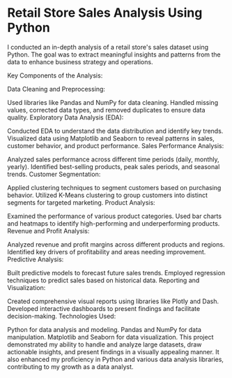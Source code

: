 # Retail Store Sales Analysis Using Python
 I conducted an in-depth analysis of a retail store's sales dataset using Python. The goal was to extract meaningful insights and patterns from the data to enhance business strategy and operations.

Key Components of the Analysis:

Data Cleaning and Preprocessing:

Used libraries like Pandas and NumPy for data cleaning.
Handled missing values, corrected data types, and removed duplicates to ensure data quality.
Exploratory Data Analysis (EDA):

Conducted EDA to understand the data distribution and identify key trends.
Visualized data using Matplotlib and Seaborn to reveal patterns in sales, customer behavior, and product performance.
Sales Performance Analysis:

Analyzed sales performance across different time periods (daily, monthly, yearly).
Identified best-selling products, peak sales periods, and seasonal trends.
Customer Segmentation:

Applied clustering techniques to segment customers based on purchasing behavior.
Utilized K-Means clustering to group customers into distinct segments for targeted marketing.
Product Analysis:

Examined the performance of various product categories.
Used bar charts and heatmaps to identify high-performing and underperforming products.
Revenue and Profit Analysis:

Analyzed revenue and profit margins across different products and regions.
Identified key drivers of profitability and areas needing improvement.
Predictive Analysis:

Built predictive models to forecast future sales trends.
Employed regression techniques to predict sales based on historical data.
Reporting and Visualization:

Created comprehensive visual reports using libraries like Plotly and Dash.
Developed interactive dashboards to present findings and facilitate decision-making.
Technologies Used:

Python for data analysis and modeling.
Pandas and NumPy for data manipulation.
Matplotlib and Seaborn for data visualization.
This project demonstrated my ability to handle and analyze large datasets, draw actionable insights, and present findings in a visually appealing manner. It also enhanced my proficiency in Python and various data analysis libraries, contributing to my growth as a data analyst.
